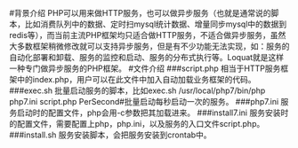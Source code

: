 #背景介绍
PHP可以用来做HTTP服务，也可以做异步服务（也就是通常说的脚本，比如消费队列中的数据、定时扫mysql统计数据、增量同步mysql中的数据到redis等），而当前主流PHP框架均只适合做HTTP服务，不适合做异步服务，虽然大多数框架稍微修改就可以支持异步服务，但是有不少功能无法实现，如：服务的自动化部署和卸载、服务的监控和启动、服务的分布式执行等。Loquat就是这样一种专门做异步服务的PHP框架。
#文件介绍
###script.php 
相当于HTTP服务框架中的index.php，用户可以在此文件中加入自动加载业务框架的代码。
###exec.sh
批量启动服务的脚本，比如exec.sh /usr/local/php7/bin/php php7.ini script.php PerSecond#批量启动每秒启动一次的服务。
###php7.ini
服务启动时的配置文件，php会用-c参数把其加载进来。
###install7.ini
服务安装时的配置文件，需要配置上php，php.ini，以及服务的入口文件script.php。
###install.sh
服务安装脚本，会把服务安装到crontab中。
